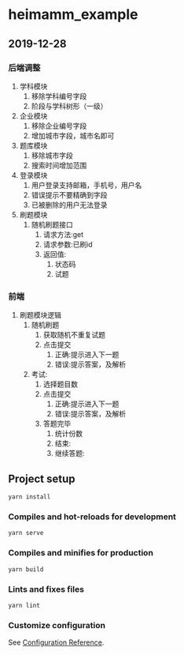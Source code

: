 # heimamm_example

## 2019-12-28 

### 后端调整

1. 学科模块
   1. 移除学科编号字段
   2. 阶段与学科树形（一级）
2. 企业模块
   1. 移除企业编号字段
   2. 增加城市字段，城市名即可
3. 题库模块
   1. 移除城市字段
   2. 搜索时间增加范围
4. 登录模块
   1. 用户登录支持邮箱，手机号，用户名
   2. 错误提示不要精确到字段
   3. 已被删除的用户无法登录
5. 刷题模块
   1. 随机刷题接口
      1. 请求方法:get
      2. 请求参数:已刷id
      3. 返回值:
         1. 状态码
         2. 试题

### 前端

1. 刷题模块逻辑
   1. 随机刷题
      1. 获取随机不重复试题
      2. 点击提交
         1. 正确:提示进入下一题
         2. 错误:提示答案，及解析
   2. 考试:
      1. 选择题目数
      2. 点击提交
         1. 正确:提示进入下一题
         2. 错误:提示答案，及解析
      3. 答题完毕
         1. 统计份数
         2. 结束:
         3. 继续答题:



## Project setup
```
yarn install
```

### Compiles and hot-reloads for development
```
yarn serve
```

### Compiles and minifies for production
```
yarn build
```

### Lints and fixes files
```
yarn lint
```

### Customize configuration
See [Configuration Reference](https://cli.vuejs.org/config/).

